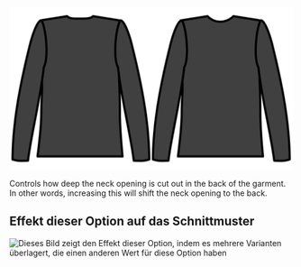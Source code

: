 ![Back neck cutout](./backneckcutout.svg)

Controls how deep the neck opening is cut out in the back of the garment. In other words, increasing this will shift the neck opening to the back.

## Effekt dieser Option auf das Schnittmuster

![Dieses Bild zeigt den Effekt dieser Option, indem es mehrere Varianten überlagert, die einen anderen Wert für diese Option haben](huey\_backneckcutout\_sample.svg "Effekt dieser Option auf das Schnittmuster")
